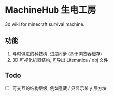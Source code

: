 # MachineHub 生电工房

3d wiki for minecraft survival machine.

## 功能

1. 与时俱进的科技树, 进度同步 (基于浏览器缓存)
2. 3D 可视化机器结构, 可导出 Litematica / obj 文件

## Todo

- [ ] 可交互的结构层级, 例如隐藏 / 只显示某 y 层方块
